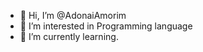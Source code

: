 - 👋 Hi, I’m @AdonaiAmorim
- 👀 I’m interested in Programming language
- 🌱 I’m currently learning.

<!---
AdonaiAmorim/AdonaiAmorim is a ✨ special ✨ repository because its `README.md` (this file) appears on your GitHub profile.
You can click the Preview link to take a look at your changes.
--->
